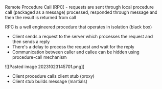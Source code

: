 
Remote Procedure Call (RPC) - requests are sent through local procedure call (packaged as a message) processed, responded through message and then the result is returned from call

RPC is a well engineered procedure that operates in isolation (black box)

- Client sends a request to the server which processes the request and then sends a reply
- There's a delay to process the request and wait for the reply
- Communication between caller and callee can be hidden using procedure-call mechanism

![[Pasted image 20231023145701.png]]

- Client procedure calls client stub (proxy)
- Client stub builds message (martials)